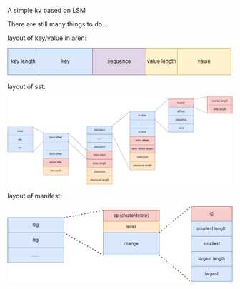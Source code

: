 A simple kv based on LSM

There are still many things to do...

layout of key/value in aren:

![kv](./doc/img/kv.png)

layout of sst:

![sst](./doc/img/sst.png)

layout of manifest:

![manifest](./doc/img/manifest.png)